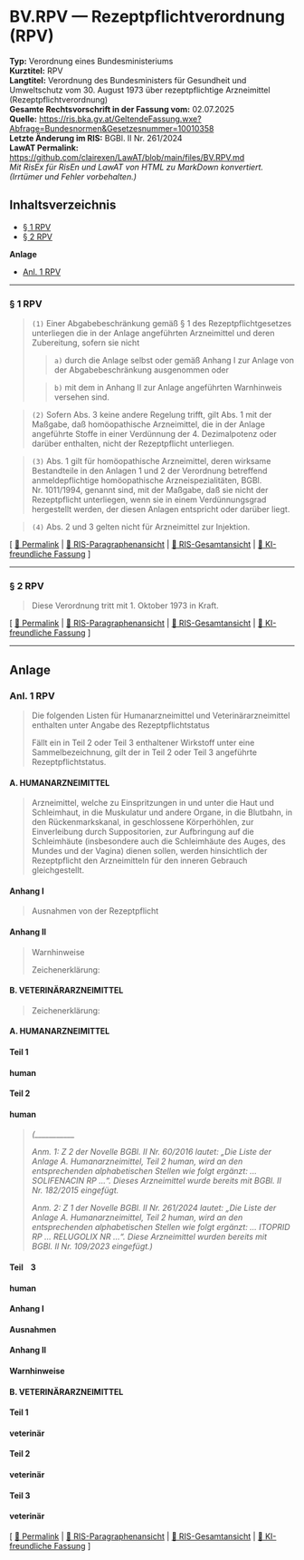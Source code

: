 # BV.RPV — Rezeptpflichtverordnung (RPV)
**Typ:** Verordnung eines Bundesministeriums  
**Kurztitel:** RPV  
**Langtitel:** Verordnung des Bundesministers für Gesundheit und Umweltschutz vom 30. August 1973 über rezeptpflichtige Arzneimittel (Rezeptpflichtverordnung)  
**Gesamte Rechtsvorschrift in der Fassung vom:** 02.07.2025  
**Quelle:** https://ris.bka.gv.at/GeltendeFassung.wxe?Abfrage=Bundesnormen&Gesetzesnummer=10010358  
**Letzte Änderung im RIS:** BGBl. II Nr. 261/2024  
**LawAT Permalink:** https://github.com/clairexen/LawAT/blob/main/files/BV.RPV.md  
*Mit RisEx für RisEn und LawAT von HTML zu MarkDown konvertiert. (Irrtümer und Fehler vorbehalten.)*

## Inhaltsverzeichnis

* [§ 1 RPV](#-1-rpv)  
* [§ 2 RPV](#-2-rpv)

**Anlage**  
* [Anl. 1 RPV](#anl-1-rpv)

----


### § 1 RPV

> `(1)` Einer Abgabebeschränkung gemäß § 1 des Rezeptpflichtgesetzes unterliegen die in der Anlage angeführten Arzneimittel und deren Zubereitung, sofern sie nicht
>
>> `a)` durch die Anlage selbst oder gemäß Anhang I zur Anlage von der Abgabebeschränkung ausgenommen oder
>
>> `b)` mit dem in Anhang II zur Anlage angeführten Warnhinweis versehen sind\.

> `(2)` Sofern Abs\. 3 keine andere Regelung trifft, gilt Abs\. 1 mit der Maßgabe, daß homöopathische Arzneimittel, die in der Anlage angeführte Stoffe in einer Verdünnung der 4\. Dezimalpotenz oder darüber enthalten, nicht der Rezeptpflicht unterliegen\.

> `(3)` Abs\. 1 gilt für homöopathische Arzneimittel, deren wirksame Bestandteile in den Anlagen 1 und 2 der Verordnung betreffend anmeldepflichtige homöopathische Arzneispezialitäten, BGBl\. Nr\. 1011/1994, genannt sind, mit der Maßgabe, daß sie nicht der Rezeptpflicht unterliegen, wenn sie in einem Verdünnungsgrad hergestellt werden, der diesen Anlagen entspricht oder darüber liegt\.

> `(4)` Abs\. 2 und 3 gelten nicht für Arzneimittel zur Injektion\.

\[ [🔗 Permalink](https://github.com/clairexen/LawAT/blob/main/files/BV.RPV.md#-1-rpv) | [📜 RIS-Paragraphenansicht](http://www.ris.bka.gv.at/NormDokument.wxe?Abfrage=Bundesnormen&Gesetzesnummer=10010358&Paragraf=1) | [📖 RIS-Gesamtansicht](https://ris.bka.gv.at/GeltendeFassung.wxe?Abfrage=Bundesnormen&Gesetzesnummer=10010358#MainContent_DocumentRepeater_BundesnormenCompleteNormDocumentData_1_TextContainer_1) | [🤖 KI-freundliche Fassung](https://github.com/clairexen/LawAT/blob/main/files/BV.RPV.001.md#-1-rpv) \]

----

### § 2 RPV

> Diese Verordnung tritt mit 1\. Oktober 1973 in Kraft\.

\[ [🔗 Permalink](https://github.com/clairexen/LawAT/blob/main/files/BV.RPV.md#-2-rpv) | [📜 RIS-Paragraphenansicht](http://www.ris.bka.gv.at/NormDokument.wxe?Abfrage=Bundesnormen&Gesetzesnummer=10010358&Paragraf=2) | [📖 RIS-Gesamtansicht](https://ris.bka.gv.at/GeltendeFassung.wxe?Abfrage=Bundesnormen&Gesetzesnummer=10010358#MainContent_DocumentRepeater_BundesnormenCompleteNormDocumentData_2_TextContainer_2) | [🤖 KI-freundliche Fassung](https://github.com/clairexen/LawAT/blob/main/files/BV.RPV.001.md#-2-rpv) \]

----

## Anlage

### Anl. 1 RPV

> Die folgenden Listen für Humanarzneimittel und Veterinärarzneimittel enthalten unter Angabe des Rezeptpflichtstatus
>
> Fällt ein in Teil 2 oder Teil 3 enthaltener Wirkstoff unter eine Sammelbezeichnung, gilt der in Teil 2 oder Teil 3 angeführte Rezeptpflichtstatus\.

#### A\. HUMANARZNEIMITTEL

> Arzneimittel, welche zu Einspritzungen in und unter die Haut und Schleimhaut, in die Muskulatur und andere Organe, in die Blutbahn, in den Rückenmarkskanal, in geschlossene Körperhöhlen, zur Einverleibung durch Suppositorien, zur Aufbringung auf die Schleimhäute \(insbesondere auch die Schleimhäute des Auges, des Mundes und der Vagina\) dienen sollen, werden hinsichtlich der Rezeptpflicht den Arzneimitteln für den inneren Gebrauch gleichgestellt\.

#### Anhang I

> Ausnahmen von der Rezeptpflicht

#### Anhang II

> Warnhinweise
>
> Zeichenerklärung:

#### B\. VETERINÄRARZNEIMITTEL

> Zeichenerklärung:

#### A\. HUMANARZNEIMITTEL

#### Teil 1

#### human

#### Teil 2

#### human

> *\(\_\_\_\_\_\_\_\_\_\_\_*
>
> *Anm\. 1: Z 2 der Novelle BGBl\. II Nr\. 60/2016 lautet: „Die Liste der Anlage A\. Humanarzneimittel, Teil 2 human, wird an den entsprechenden alphabetischen Stellen wie folgt ergänzt: \.\.\. SOLIFENACIN RP \.\.\.“\. Dieses Arzneimittel wurde bereits mit BGBl\. II Nr\. 182/2015 eingefügt\.*
>
> *Anm\. 2: Z 1 der Novelle BGBl\. II Nr\. 261/2024 lautet: „Die Liste der Anlage A\. Humanarzneimittel, Teil 2 human, wird an den entsprechenden alphabetischen Stellen wie folgt ergänzt: … ITOPRID RP … RELUGOLIX NR …“\. Diese Arzneimittel wurden bereits mit BGBl\. II Nr\. 109/2023 eingefügt\.\)*

#### Teil    3

#### human

#### Anhang I

#### Ausnahmen

#### Anhang II

#### Warnhinweise

#### B\. VETERINÄRARZNEIMITTEL

#### Teil 1

#### veterinär

#### Teil 2

#### veterinär

#### Teil 3

#### veterinär

\[ [🔗 Permalink](https://github.com/clairexen/LawAT/blob/main/files/BV.RPV.md#anl-1-rpv) | [📜 RIS-Paragraphenansicht](http://www.ris.bka.gv.at/NormDokument.wxe?Abfrage=Bundesnormen&Gesetzesnummer=10010358&Paragraf=1) | [📖 RIS-Gesamtansicht](https://ris.bka.gv.at/GeltendeFassung.wxe?Abfrage=Bundesnormen&Gesetzesnummer=10010358#MainContent_DocumentRepeater_BundesnormenCompleteNormDocumentData_3_TextContainer_3) | [🤖 KI-freundliche Fassung](https://github.com/clairexen/LawAT/blob/main/files/BV.RPV.001.md#anl-1-rpv) \]
